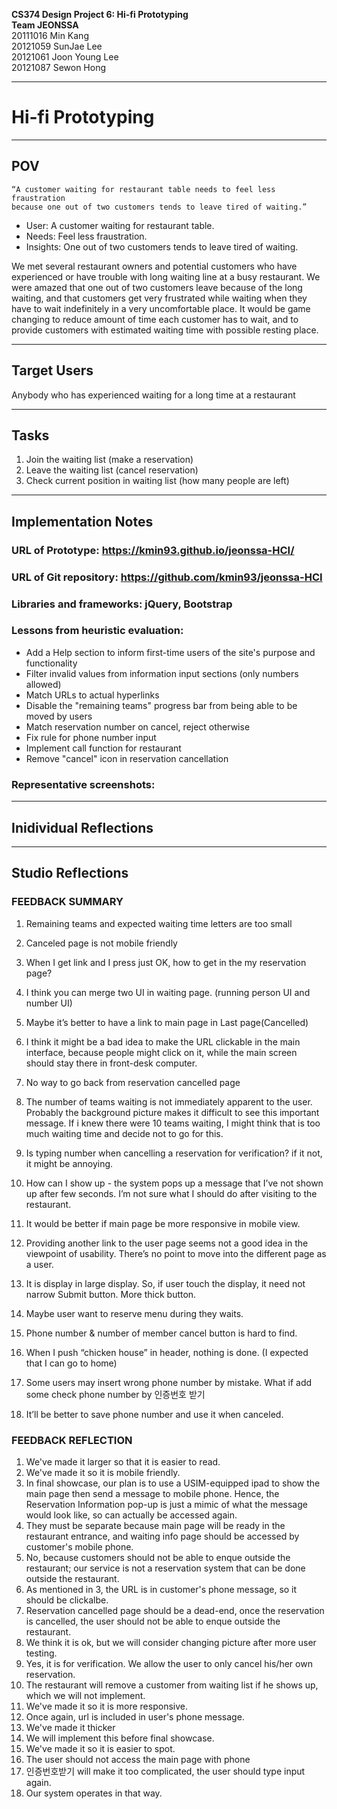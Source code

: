 **CS374 Design Project 6: Hi-fi Prototyping**  
**Team JEONSSA**  
20111016 Min Kang  
20121059 SunJae Lee  
20121061 Joon Young Lee  
20121087 Sewon Hong

---

# Hi-fi Prototyping
 
---
## POV
    “A customer waiting for restaurant table needs to feel less fraustration
    because one out of two customers tends to leave tired of waiting.”
- User: A customer waiting for restaurant table. 
- Needs: Feel less fraustration. 
- Insights: One out of two customers tends to leave tired of waiting. 

We met several restaurant owners and potential customers who have experienced or have trouble with long waiting line at a busy restaurant. 
We were amazed that one out of two customers leave because of the long waiting, and that customers get very frustrated while waiting when they have to wait indefinitely in a very uncomfortable place. 
It would be game changing to reduce amount of time each customer has to wait, and to provide customers with estimated waiting time with possible resting place.

---
## Target Users

Anybody who has experienced waiting for a long time at a restaurant

---
## Tasks
1. Join the waiting list (make a reservation)
2. Leave the waiting list (cancel reservation)
3. Check current position in waiting list (how many people are left)

---
## Implementation Notes

### URL of Prototype: <a href="https://kmin93.github.io/jeonssa-HCI/" target="_blank">https://kmin93.github.io/jeonssa-HCI/</a>

### URL of Git repository: <a href="https://github.com/kmin93/jeonssa-HCI" target="_blank">https://github.com/kmin93/jeonssa-HCI</a>

### Libraries and frameworks: jQuery, Bootstrap

### Lessons from heuristic evaluation:

- Add a Help section to inform first-time users of the site's purpose and functionality
- Filter invalid values from information input sections (only numbers allowed)
- Match URLs to actual hyperlinks
- Disable the "remaining teams" progress bar from being able to be moved by users
- Match reservation number on cancel, reject otherwise
- Fix rule for phone number input
- Implement call function for restaurant
- Remove "cancel" icon in reservation cancellation

### Representative screenshots:


---
## Inidividual Reflections
---
## Studio Reflections

### FEEDBACK SUMMARY
1. Remaining teams and expected waiting time letters are too small
2. Canceled page is not mobile friendly
3. When I get link and I press just OK, how to get in the my reservation page?
4. I think you can merge two UI in waiting page. (running person UI and number UI)
5. Maybe it’s better to have a link to main page in Last page(Cancelled)
6. I think it might be a bad idea to make the URL clickable in the main interface, because people might click on it, while the main screen should stay there in front-desk computer. 
7. No way to go back from reservation cancelled page
8. The number of teams waiting is not immediately apparent to the user. Probably the background picture makes it difficult to see this important message. If i knew there were 10 teams waiting, I might think that is too much waiting time and decide not to go for this.
9. Is typing number when cancelling a reservation for verification? if it  not, it might be annoying.
10. How can I show up - the system pops up a message that I’ve not shown up after few seconds. I’m not sure what I should do after visiting to the restaurant.
11. It would be better if main page be more responsive in mobile view.
12. Providing another link to the user page seems not a good idea in the viewpoint of usability. There’s no point to move into the different page as a user.

13. It is display in large display. So, if user touch the display, it need not narrow Submit button. More thick button.
14. Maybe user want to reserve menu during they waits.
15. Phone number & number of member cancel button is hard to find.
16. When I push “chicken house” in header, nothing is done. (I expected that I can go to home)
17. Some users may insert wrong phone number by mistake. What if add some check phone number by 인증번호 받기
18. It’ll be better to save phone number and use it when canceled.





### FEEDBACK REFLECTION
1. We've made it larger so that it is easier to read.
2. We've made it so it is mobile friendly.
3. In final showcase, our plan is to use a USIM-equipped ipad to show the main page then send a message to mobile phone. Hence, the Reservation Information pop-up is just a mimic of what the message would look like, so can actually be accessed again.
4. They must be separate because main page will be ready in the restaurant entrance, and waiting info page should be accessed by customer's mobile phone.
5. No, because customers should not be able to enque outside the restaurant; our service is not a reservation system that can be done outside the restaurant.
6. As mentioned in 3, the URL is in customer's phone message, so it should be clickalbe.
7. Reservation cancelled page should be a dead-end, once the reservation is cancelled, the user should not be able to enque outside the restaurant.
8. We think it is ok, but we will consider changing picture after more user testing.
9. Yes, it is for verification. We allow the user to only cancel his/her own reservation.
10. The restaurant will remove a customer from waiting list if he shows up, which we will not implement. 
11. We've made it so it is more responsive.
12. Once again, url is included in user's phone message.
13. We've made it thicker
14. We will implement this before final showcase.
15. We've made it so it is easier to spot.
16. The user should not access the main page with phone
17. 인증번호받기 will make it too complicated, the user should type input again.
18. Our system operates in that way.
